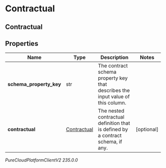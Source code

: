 # Contractual

## Contractual

## Properties

|Name | Type | Description | Notes|
|------------ | ------------- | ------------- | -------------|
| **schema_property_key** | str | The contract schema property key that describes the input value of this column. | |
| **contractual** | [Contractual](Contractual) | The nested contractual definition that is defined by a contract schema, if any. | [optional] |



_PureCloudPlatformClientV2 235.0.0_
